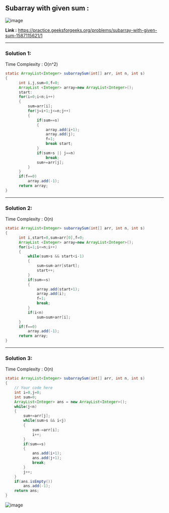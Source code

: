 ## Subarray with given sum :

![image](https://user-images.githubusercontent.com/23376002/174296090-b5144cd5-1165-4c13-8ec8-a6247439d59c.png)


**Link :** https://practice.geeksforgeeks.org/problems/subarray-with-given-sum-1587115621/1

------------------------------------------------------------------------------------------------------------------------------------------
  
### Solution 1:

Time Complexity : O(n^2)


```java
static ArrayList<Integer> subarraySum(int[] arr, int n, int s) 
{
      int i,j,sum=0,f=0;
      ArrayList <Integer> array=new ArrayList<Integer>();
      start:
      for(i=0;i<n;i++)
      {
          sum=arr[i];
          for(j=i+1;j<=n;j++)
          {
              if(sum==s)
              {
                  array.add(i+1);
                  array.add(j);
                  f=1;
                  break start;
              }
              if(sum>s || j==n)
                  break;
              sum+=arr[j];
          }
      }
      if(f==0)
          array.add(-1);
      return array;
}
```


------------------------------------------------------------------------------------------------------------------------------------------
  
### Solution 2: 

Time Complexity : O(n)
  
```java  
static ArrayList<Integer> subarraySum(int[] arr, int n, int s) 
{
      int i,start=0,sum=arr[0],f=0;
      ArrayList <Integer> array=new ArrayList<Integer>();
      for(i=1;i<=n;i++)
      {
          while(sum>s && start<i-1)
          {
              sum=sum-arr[start];
              start++;
          }
          if(sum==s)
          {
              array.add(start+1);
              array.add(i);
              f=1;
              break;
          }
          if(i<n)
              sum=sum+arr[i];
      }
      if(f==0)
          array.add(-1);
      return array;
}
```

------------------------------------------------------------------------------------------------------------------------------------------
  
### Solution 3: 

Time Complexity : O(n)


```java
static ArrayList<Integer> subarraySum(int[] arr, int n, int s) 
{
    // Your code here
    int i=0,j=0;
    int sum=0;
    ArrayList<Integer> ans = new ArrayList<Integer>();
    while(j<n)
    {
        sum+=arr[j];
        while(sum>s && i<j)
        {
            sum-=arr[i];
            i++;
        }
        if(sum==s)
        {
            ans.add(i+1);
            ans.add(j+1);
            break;
        }
        j++;
    }
    if(ans.isEmpty())
        ans.add(-1);
    return ans;
}
```

![image](https://user-images.githubusercontent.com/23376002/174356171-c9d81d05-bf23-4df9-9fcd-b4762105aa06.png)




